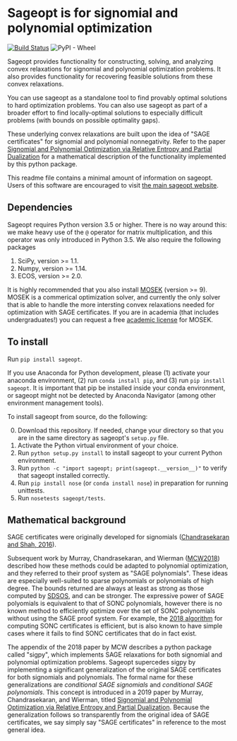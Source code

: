 # Sageopt is for signomial and polynomial optimization

[![Build Status](https://travis-ci.org/rileyjmurray/sageopt.svg?branch=master)](https://travis-ci.org/rileyjmurray/sageopt)
![PyPI - Wheel](https://img.shields.io/pypi/wheel/sageopt.svg)

Sageopt provides functionality for constructing, solving, and analyzing convex relaxations for
signomial and polynomial optimization problems. It also provides functionality for recovering feasible
solutions from these convex relaxations.

You can use sageopt as a standalone tool to find provably optimal solutions to hard optimization problems.
You can also use sageopt as part of a broader effort to find locally-optimal solutions to especially difficult problems
(with bounds on possible optimality gaps).

These underlying convex relaxations are built upon the idea of "SAGE certificates" for signomial and
polynomial nonnegativity. Refer to the paper [Signomial and Polynomial Optimization via Relative Entropy
and Partial Dualization](https://arxiv.org/abs/1907.00814) for a mathematical description of the functionality
implemented by this python package.

This readme file contains a minimal amount of information on sageopt. Users of this software
are encouraged to visit [the main sageopt website](https://rileyjmurray.github.io/sageopt/).

## Dependencies

Sageopt requires Python version 3.5 or higher. There is no way around this: we make heavy use of the ``@``
operator for matrix multiplication, and this operator was only introduced in Python 3.5.
We also require the following packages
1. SciPy, version >= 1.1.
2. Numpy, version >= 1.14.
3. ECOS, version >= 2.0.

It is highly recommended that you also install [MOSEK](https://www.mosek.com/) (version >= 9).
MOSEK is a commerical optimization solver, and currently the only solver that is able to handle
the more intersting convex relaxations needed for optimization with SAGE certificates. If you
are in academia (that includes undergraduates!) you can request a free
[academic license](https://www.mosek.com/products/academic-licenses/) for MOSEK.

## To install

Run ``pip install sageopt``.

If you use Anaconda for Python development, please (1) activate your anaconda environment, (2) run ``conda install pip``, and (3) run
``pip install sageopt``. It is important that pip be installed inside your conda environment, or sageopt
might not be detected by Anaconda Navigator (among other environment management tools).

To install sageopt from source, do the following:

0. Download this repository. If needed, change your directory so that you are in the same directory as
   sageopt's ``setup.py`` file.
1. Activate the Python virtual environment of your choice.
2. Run ``python setup.py install`` to install sageopt to your current Python environment.
3. Run ``python -c "import sageopt; print(sageopt.__version__)"`` to verify that sageopt installed correctly.
4. Run ``pip install nose``  (or ``conda install nose``) in preparation for running unittests.
5. Run ``nosetests sageopt/tests``.

## Mathematical background

SAGE certificates were originally developed for signomials
([Chandrasekaran and Shah, 2016](https://arxiv.org/abs/1409.7640)).

Subsequent work by Murray, Chandrasekaran, and Wierman ([MCW2018](https://arxiv.org/abs/1810.01614)) described how
these methods could be adapted to polynomial optimization, and they referred to their proof system as "SAGE
polynomials".  These ideas are especially well-suited to sparse polynomials or polynomials of high degree. The bounds
returned are always at least as strong as those computed by [SDSOS](https://arxiv.org/abs/1706.02586), and can be
stronger. The expressive power of SAGE polyomials is equivalent to that of SONC polynomials, however there is no
known method to efficiently optimize over the set of SONC polynomials without using the SAGE proof system. For
example, the [2018 algorithm](https://arxiv.org/abs/1808.08431) for computing SONC certificates is efficient, but
is also known to have simple cases where it fails to find SONC certificates that do in fact exist.

The appendix of the 2018 paper by MCW describes a python package called "sigpy", which implements SAGE relaxations
for both signomial and polynomial optimization problems. Sageopt supercedes sigpy by implementing a significant
generalization of the original SAGE certificates for both signomials and polynomials. The formal name for these
generalizations are *conditional SAGE signomials* and *conditional SAGE polynomials*. This concept is introduced in a
2019 paper by Murray, Chandrasekaran, and Wierman, titled [Signomial and Polynomial Optimization via Relative Entropy
and Partial Dualization](https://arxiv.org/abs/1907.00814).
Because the generalization follows so transparently from the original idea of SAGE certificates, we say simply say
"SAGE certificates" in reference to the most general idea.

